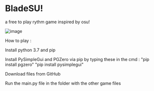 # BladeSU!
a free to play rythm game inspired by osu!

![image](https://github.com/gggaming373/BladeSU-/assets/74589273/b864bcc3-a40c-4e25-858c-7cc6c839d6ff)


How to play :

Install python 3.7 and pip

Install PySimpleGui and PGZero via pip by typing these in the cmd : "pip install pgzero" "pip install pysimplegui"

Download files from GitHub

Run the main.py file in the folder with the other game files
